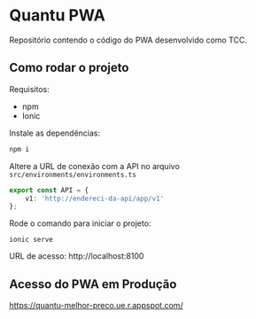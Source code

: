 # Quantu PWA

Repositório contendo o código do PWA desenvolvido como TCC.

## Como rodar o projeto

Requisitos:
- npm
- Ionic

Instale as dependências:
```bash
npm i
```

Altere a URL de conexão com a API no arquivo `src/environments/environments.ts`

```ts
export const API = {
	v1: 'http://endereci-da-api/app/v1'
};
```

Rode o comando para iniciar o projeto:
```
ionic serve
```
	
URL de acesso: http://localhost:8100


## Acesso do PWA em Produção
https://quantu-melhor-preco.ue.r.appspot.com/






